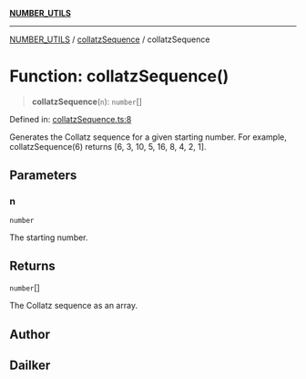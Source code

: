 [**NUMBER_UTILS**](../../README.md)

***

[NUMBER_UTILS](../../README.md) / [collatzSequence](../README.md) / collatzSequence

# Function: collatzSequence()

> **collatzSequence**(`n`): `number`[]

Defined in: [collatzSequence.ts:8](https://github.com/dailker/everyutil/blob/cd83594652ff9d46103fc9b538a3c8e57fe8fde5/src/number/collatzSequence.ts#L8)

Generates the Collatz sequence for a given starting number.
For example, collatzSequence(6) returns [6, 3, 10, 5, 16, 8, 4, 2, 1].

## Parameters

### n

`number`

The starting number.

## Returns

`number`[]

The Collatz sequence as an array.

## Author

## Dailker
